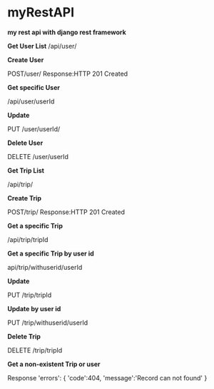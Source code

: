 # myRestAPI
**my rest api with django rest framework**


**Get User List**
/api/user/


**Create User**

POST/user/
Response:HTTP 201 Created


**Get specific User**

/api/user/userId


**Update**

PUT /user/userId/


**Delete User**

DELETE /user/userId
                                       

**Get Trip List**

/api/trip/


**Create Trip**

POST/trip/
Response:HTTP 201 Created


**Get a specific Trip**

/api/trip/tripId


**Get a specific Trip by user id**

api/trip/withuserid/userId


**Update**

PUT /trip/tripId


**Update by user id**

PUT /trip/withuserid/userId


**Delete Trip**

DELETE /trip/tripId


**Get a non-existent Trip or user**

Response
'errors':
{
'code':404,
'message':'Record can not found'
}
